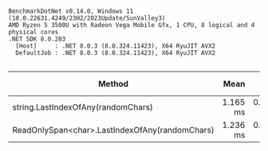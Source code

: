 ```

BenchmarkDotNet v0.14.0, Windows 11 (10.0.22631.4249/23H2/2023Update/SunValley3)
AMD Ryzen 5 3500U with Radeon Vega Mobile Gfx, 1 CPU, 8 logical and 4 physical cores
.NET SDK 8.0.203
  [Host]     : .NET 8.0.3 (8.0.324.11423), X64 RyuJIT AVX2
  DefaultJob : .NET 8.0.3 (8.0.324.11423), X64 RyuJIT AVX2


```
| Method                                         | Mean     | Error     | StdDev    | Ratio    | RatioSD | Allocated | Alloc Ratio |
|----------------------------------------------- |---------:|----------:|----------:|---------:|--------:|----------:|------------:|
| string.LastIndexOfAny(randomChars)             | 1.165 ms | 0.0099 ms | 0.0092 ms | baseline |         |       1 B |             |
| ReadOnlySpan&lt;char&gt;.LastIndexOfAny(randomChars) | 1.236 ms | 0.0037 ms | 0.0031 ms |      +6% |    0.8% |       1 B |         +0% |
